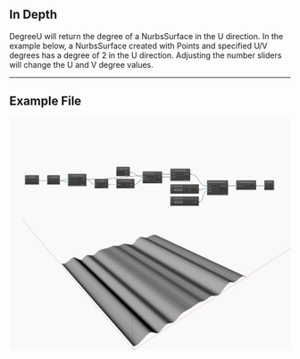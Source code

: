 ## In Depth
DegreeU will return the degree of a NurbsSurface in the U direction. In the example below, a NurbsSurface created with Points and specified U/V degrees has a degree of 2 in the U direction. Adjusting the number sliders will change the U and V degree values.
___
## Example File

![DegreeU](./Autodesk.DesignScript.Geometry.NurbsSurface.DegreeU_img.jpg)

